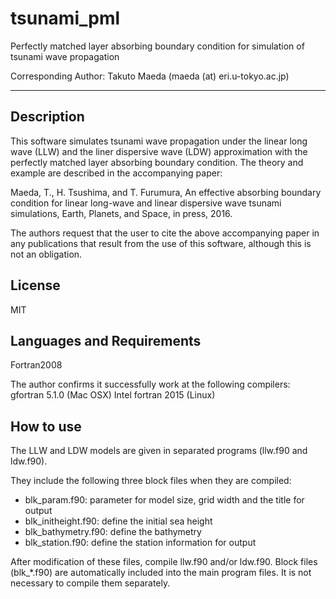 # tsunami_pml
Perfectly matched layer absorbing boundary condition for simulation of
tsunami wave propagation

Corresponding Author: Takuto Maeda (maeda (at) eri.u-tokyo.ac.jp)

* * *

## Description

This software simulates tsunami wave propagation under the linear long wave
(LLW) and the liner dispersive wave (LDW) approximation with the perfectly
matched layer absorbing boundary condition. The theory and example are
described in the accompanying paper:

Maeda, T., H. Tsushima, and T. Furumura,
An effective absorbing boundary condition for linear long-wave and linear
dispersive wave tsunami simulations,
Earth, Planets, and Space,
in press, 2016.

The authors request that the user to cite the above accompanying paper in any
publications that result from the use of this software, although this is
not an obligation.


## License

MIT


## Languages and Requirements

Fortran2008

The author confirms it successfully work at the following compilers:
gfortran 5.1.0 (Mac OSX)
Intel fortran 2015 (Linux)


## How to use

The LLW and LDW models are given in separated programs (llw.f90 and ldw.f90).

They include the following three block files when they are compiled:

 * blk_param.f90: parameter for model size, grid width and the title for output
 * blk_initheight.f90: define the initial sea height
 * blk_bathymetry.f90: define the bathymetry
 * blk_station.f90: define the station information for output

After modification of these files, compile llw.f90 and/or ldw.f90.
Block files (blk_*.f90) are automatically included into the main program files.
It is not necessary to compile them separately.
